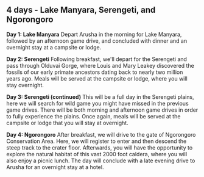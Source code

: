 ## 4 days - Lake Manyara, Serengeti, and Ngorongoro

**Day 1: Lake Manyara**
Depart Arusha in the morning for Lake Manyara, followed by an afternoon game drive, and concluded with dinner and an overnight stay at a campsite or lodge.

**Day 2: Serengeti**
Following breakfast, we'll depart for the Serengeti and pass through Olduvai Gorge, where Louis and Mary Leakey discovered the fossils of our early primate ancestors dating back to nearly two million years ago. Meals will be served at the campsite or lodge, where you will stay overnight.

**Day 3: Serengeti (continued)**
This will be a full day in the Serengeti plains, here we will search for wild game you might have missed in the previous game drives. There will be both morning and afternoon game drives in order to fully experience the plains. Once again, meals will be served at the campsite or lodge that you will stay at overnight.

**Day 4: Ngorongoro**
After breakfast, we will drive to the gate of Ngorongoro Conservation Area. Here, we will register to enter and then descend the steep track to the crater floor. Afterwards, you will have the opportunity to explore the natural habitat of this vast 2000 foot caldera, where you will also enjoy a picnic lunch. The day will conclude with a late evening drive to Arusha for an overnight stay at a hotel.
